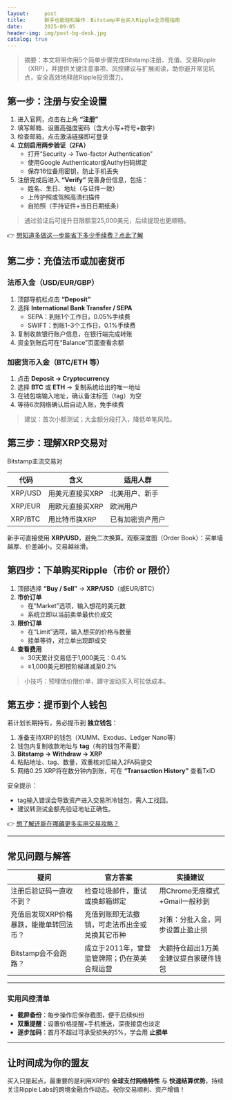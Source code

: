 ```yaml
---
layout:     post
title:      新手也能轻松操作：Bitstamp平台买入Ripple全流程指南
date:       2025-09-05
header-img: img/post-bg-desk.jpg
catalog: true
---
```


> 摘要：本文将带你用5个简单步骤完成Bitstamp注册、充值、交易Ripple（XRP），并提供关键注意事项、风控建议与扩展阅读，助你避开常见坑点，安全高效地释放Ripple投资潜力。

## 第一步：注册与安全设置

1. 进入官网，点击右上角 **“注册”**  
2. 填写邮箱、设置高强度密码（含大小写+符号+数字）  
3. 检查邮箱，点击激活链接即可登录  
4. **立刻启用两步验证（2FA）**  
   - 打开“Security → Two-factor Authentication”  
   - 使用Google Authenticator或Authy扫码绑定  
   - 保存16位备用密钥，防止手机丢失  
5. 注册完成后进入 **“Verify”** 完善身份信息，包括：  
   - 姓名、生日、地址（与证件一致）  
   - 上传护照或驾照高清扫描件  
   - 自拍照（手持证件+当日日期纸条）

> 通过验证后可提升日限额至25,000美元，后续提现也更顺畅。

👉 [想知道多做这一步能省下多少手续费？点此了解](https://okxdog.com/)

## 第二步：充值法币或加密货币

### 法币入金（USD/EUR/GBP）
1. 顶部导航栏点击 **“Deposit”**  
2. 选择 **International Bank Transfer / SEPA**  
   - SEPA：到账1个工作日，0.05%手续费  
   - SWIFT：到账1–3个工作日，0.1%手续费  
3. 复制收款银行账户信息，在银行端完成转账  
4. 资金到账后可在“Balance”页面查看余额

### 加密货币入金（BTC/ETH 等）
1. 点击 **Deposit → Cryptocurrency**  
2. 选择 **BTC** 或 **ETH** → 复制系统给出的唯一地址  
3. 在钱包端输入地址，确认备注标签（tag）为空  
4. 等待6次网络确认后自动入账，免手续费

> 建议：首次小额测试；大金额分段打入，降低单笔风险。

## 第三步：理解XRP交易对
Bitstamp主流交易对

| 代码 | 含义 | 适用人群 |
|---|---|---|
| XRP/USD | 用美元直接买XRP | 北美用户、新手 |
| XRP/EUR | 用欧元直接买XRP | 欧洲用户 |
| XRP/BTC | 用比特币换XRP | 已有加密资产用户 |

新手可直接使用 **XRP/USD**，避免二次换算。观察深度图（Order Book）：买单墙越厚、价差越小，交易越丝滑。

## 第四步：下单购买Ripple（市价 or 限价）

1. 顶部选择 **“Buy / Sell”** → **XRP/USD**（或EUR/BTC）  
2. **市价订单**  
   - 在“Market”选项，输入想花的美元数  
   - 系统立即以当前卖单最优价成交  
3. **限价订单**  
   - 在“Limit”选项，输入想买的价格与数量  
   - 挂单等待，对立单出现即成交  
4. **查看费用**  
   - 30天累计交易低于1,000美元：0.4%  
   - ≥1,000美元即按阶梯递减至0.2%  

> 小技巧：预埋低价限价单，蹲守波动买入可拉低成本。

## 第五步：提币到个人钱包

若计划长期持有，务必提币到 **独立钱包**：

1. 准备支持XRP的钱包（XUMM、Exodus、Ledger Nano等）  
2. 钱包内复制收款地址与 **tag**（有的钱包不需要）  
3. **Bitstamp → Withdraw → XRP**  
4. 粘贴地址、tag、数量，双重核对后输入2FA码提交  
5. 网络0.25 XRP将在数分钟内到账，可在 **“Transaction History”** 查看TxID  

安全提示：  
- tag输入错误会导致资产进入交易所冷钱包，需人工找回。  
- 建议转测试金额先验证地址正确性。  

👉 [想了解还能在哪薅更多实用交易攻略？](https://okxdog.com/)

---

## 常见问题与解答

| 疑问 | 官方答案 | 实操建议 |
|---|---|---|
| 注册后验证码一直收不到？ | 检查垃圾邮件，重试或换邮箱绑定 | 用Chrome无痕模式+Gmail一般秒到 |
| 充值后发现XRP价格暴跌，能撤单转回法币？ | 充值到账即无法撤销，可走法币出金或兑换其它币种 | 对策：分批入金，同步设置止盈止损 |
| Bitstamp会不会跑路？ | 成立于2011年，曾登监管牌照；仍在英美合规运营 | 大额持仓超出1万美金建议提自家硬件钱包 |

---

### 实用风控清单

- **截屏备份**：每步操作后保存截图，便于后续纠纷  
- **双重提醒**：设置价格提醒+手机推送，深夜接盘也淡定  
- **逐步加码**：首月不超过可承受损失的5%，学会用 **止损单**

---

## 让时间成为你的盟友

买入只是起点，最重要的是利用XRP的 **全球支付网络特性** 与 **快速结算优势**，持续关注Ripple Labs的跨境金融合作动态。祝你交易顺利、资产增值！